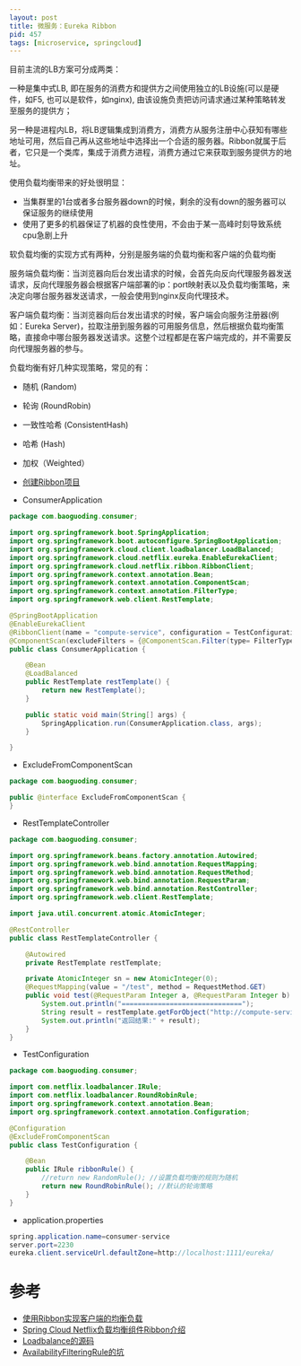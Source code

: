 ```yaml
---
layout: post
title: 微服务：Eureka Ribbon
pid: 457
tags: [microservice, springcloud]
---
```


目前主流的LB方案可分成两类：

一种是集中式LB, 即在服务的消费方和提供方之间使用独立的LB设施(可以是硬件，如F5, 也可以是软件，如nginx), 由该设施负责把访问请求通过某种策略转发至服务的提供方；

另一种是进程内LB，将LB逻辑集成到消费方，消费方从服务注册中心获知有哪些地址可用，然后自己再从这些地址中选择出一个合适的服务器。Ribbon就属于后者，它只是一个类库，集成于消费方进程，消费方通过它来获取到服务提供方的地址。

使用负载均衡带来的好处很明显：

+ 当集群里的1台或者多台服务器down的时候，剩余的没有down的服务器可以保证服务的继续使用
+ 使用了更多的机器保证了机器的良性使用，不会由于某一高峰时刻导致系统cpu急剧上升

软负载均衡的实现方式有两种，分别是服务端的负载均衡和客户端的负载均衡

服务端负载均衡：当浏览器向后台发出请求的时候，会首先向反向代理服务器发送请求，反向代理服务器会根据客户端部署的ip：port映射表以及负载均衡策略，来决定向哪台服务器发送请求，一般会使用到nginx反向代理技术。

客户端负载均衡：当浏览器向后台发出请求的时候，客户端会向服务注册器(例如：Eureka Server)，拉取注册到服务器的可用服务信息，然后根据负载均衡策略，直接命中哪台服务器发送请求。这整个过程都是在客户端完成的，并不需要反向代理服务器的参与。

负载均衡有好几种实现策略，常见的有：

+ 随机 (Random)
+ 轮询 (RoundRobin)
+ 一致性哈希 (ConsistentHash)
+ 哈希 (Hash)
+ 加权（Weighted）


+ [创建Ribbon项目](https://start.spring.io/)

+ ConsumerApplication

```java
package com.baoguoding.consumer;

import org.springframework.boot.SpringApplication;
import org.springframework.boot.autoconfigure.SpringBootApplication;
import org.springframework.cloud.client.loadbalancer.LoadBalanced;
import org.springframework.cloud.netflix.eureka.EnableEurekaClient;
import org.springframework.cloud.netflix.ribbon.RibbonClient;
import org.springframework.context.annotation.Bean;
import org.springframework.context.annotation.ComponentScan;
import org.springframework.context.annotation.FilterType;
import org.springframework.web.client.RestTemplate;

@SpringBootApplication
@EnableEurekaClient
@RibbonClient(name = "compute-service", configuration = TestConfiguration.class)
@ComponentScan(excludeFilters = {@ComponentScan.Filter(type= FilterType.ANNOTATION,value=ExcludeFromComponentScan.class)})
public class ConsumerApplication {

	@Bean
	@LoadBalanced
	public RestTemplate restTemplate() {
		return new RestTemplate();
	}

	public static void main(String[] args) {
		SpringApplication.run(ConsumerApplication.class, args);
	}

}
```

+ ExcludeFromComponentScan

```java
package com.baoguoding.consumer;

public @interface ExcludeFromComponentScan {
}
```

+ RestTemplateController

```java
package com.baoguoding.consumer;

import org.springframework.beans.factory.annotation.Autowired;
import org.springframework.web.bind.annotation.RequestMapping;
import org.springframework.web.bind.annotation.RequestMethod;
import org.springframework.web.bind.annotation.RequestParam;
import org.springframework.web.bind.annotation.RestController;
import org.springframework.web.client.RestTemplate;

import java.util.concurrent.atomic.AtomicInteger;

@RestController
public class RestTemplateController {

    @Autowired
    private RestTemplate restTemplate;

    private AtomicInteger sn = new AtomicInteger(0);
    @RequestMapping(value = "/test", method = RequestMethod.GET)
    public void test(@RequestParam Integer a, @RequestParam Integer b) {// 将原来的ip:port的形式，改成注册到Eureka Server上的应用名即可
        System.out.println("==============================");
        String result = restTemplate.getForObject("http://compute-service/add?a="+a +"&b="+b + "&sn="+sn.incrementAndGet(), String.class);
        System.out.println("返回结果:" + result);
    }
}

```

+ TestConfiguration

```java
package com.baoguoding.consumer;

import com.netflix.loadbalancer.IRule;
import com.netflix.loadbalancer.RoundRobinRule;
import org.springframework.context.annotation.Bean;
import org.springframework.context.annotation.Configuration;

@Configuration
@ExcludeFromComponentScan
public class TestConfiguration {

    @Bean
    public IRule ribbonRule() {
        //return new RandomRule(); //设置负载均衡的规则为随机
        return new RoundRobinRule(); //默认的轮询策略
    }
}
```

+ application.properties

```java
spring.application.name=consumer-service
server.port=2230
eureka.client.serviceUrl.defaultZone=http://localhost:1111/eureka/
```

# 参考

+ [使用Ribbon实现客户端的均衡负载](https://www.cnblogs.com/duanxz/p/6123502.html)
+ [Spring Cloud Netflix负载均衡组件Ribbon介绍](https://www.cnblogs.com/duanxz/p/7514064.html)
+ [Loadbalance的源码](https://www.cnblogs.com/duanxz/p/7504947.html)
+ [AvailabilityFilteringRule的坑](https://www.cnblogs.com/duanxz/p/6202982.html)